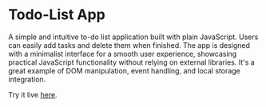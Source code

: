 # Todo-List App

A simple and intuitive to-do list application built with plain JavaScript. Users can easily add tasks and delete them when finished. The app is designed with a minimalist interface for a smooth user experience, showcasing practical JavaScript functionality without relying on external libraries. It's a great example of DOM manipulation, event handling, and local storage integration.

Try it live [here](https://anwarmadani.github.io/todo-list-javascript/).
